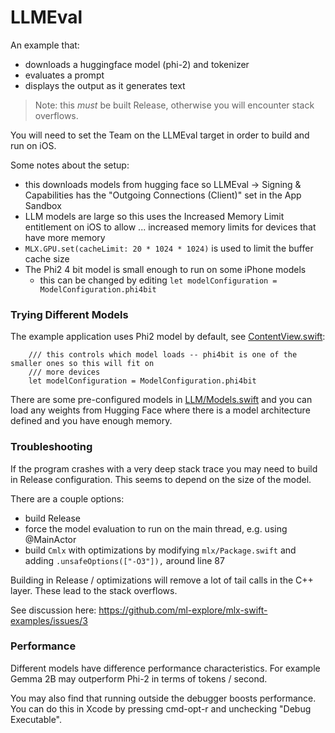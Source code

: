 #  LLMEval

An example that:

- downloads a huggingface model (phi-2) and tokenizer
- evaluates a prompt
- displays the output as it generates text

> Note: this _must_ be built Release, otherwise you will encounter
stack overflows.

You will need to set the Team on the LLMEval target in order to build and
run on iOS.

Some notes about the setup:

- this downloads models from hugging face so LLMEval -> Signing & Capabilities has the "Outgoing Connections (Client)" set in the App Sandbox
- LLM models are large so this uses the Increased Memory Limit entitlement on iOS to allow ... increased memory limits for devices that have more memory
- `MLX.GPU.set(cacheLimit: 20 * 1024 * 1024)` is used to limit the buffer cache size
- The Phi2 4 bit model is small enough to run on some iPhone models
    - this can be changed by editing `let modelConfiguration = ModelConfiguration.phi4bit`

### Trying Different Models

The example application uses Phi2 model by default, see [ContentView.swift](ContentView.swift#L58):

```
    /// this controls which model loads -- phi4bit is one of the smaller ones so this will fit on
    /// more devices
    let modelConfiguration = ModelConfiguration.phi4bit
```

There are some pre-configured models in [LLM/Models.swift](../../Libraries/LLM/Models.swift#L62)
and you can load any weights from Hugging Face where there
is a model architecture defined and you have enough
memory.

### Troubleshooting

If the program crashes with a very deep stack trace you may need to build
in Release configuration.  This seems to depend on the size of the model.

There are a couple options:

- build Release
- force the model evaluation to run on the main thread, e.g. using @MainActor
- build `Cmlx` with optimizations by modifying `mlx/Package.swift` and adding `.unsafeOptions(["-O3"]),` around line 87

Building in Release / optimizations will remove a lot of tail calls in the C++ 
layer.  These lead to the stack overflows.

See discussion here: https://github.com/ml-explore/mlx-swift-examples/issues/3

### Performance

Different models have difference performance characteristics. For example Gemma 2B may outperform Phi-2 in terms of tokens / second.

You may also find that running outside the debugger boosts performance.  You can do this in Xcode by pressing cmd-opt-r and unchecking "Debug Executable".

